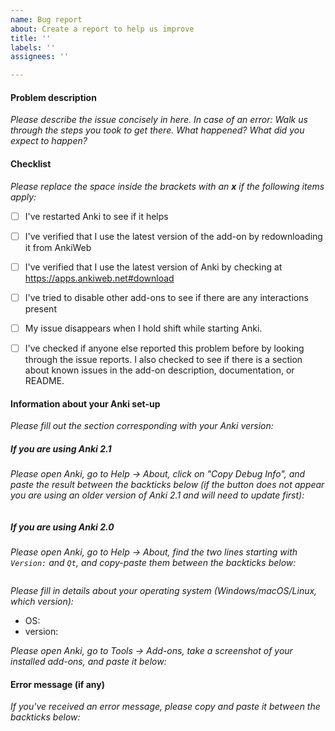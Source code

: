 ```yaml
---
name: Bug report
about: Create a report to help us improve
title: ''
labels: ''
assignees: ''

---
```


#### Problem description

*Please describe the issue concisely in here. In case of an error: Walk us through the steps you took to get there. What happened? What did you expect to happen?*


#### Checklist

*Please replace the space inside the brackets with an **x** if the following items apply:*

 - [ ] I've restarted Anki to see if it helps
 - [ ] I've verified that I use the latest version of the add-on by redownloading it from AnkiWeb
 - [ ] I've verified that I use the latest version of Anki by checking at https://apps.ankiweb.net#download
 - [ ] I've tried to disable other add-ons to see if there are any interactions present
 - [ ] My issue disappears when I hold shift while starting Anki.
 - [ ] I've checked if anyone else reported this problem before by looking through the issue reports. I also checked to see if there is a section about known issues in the add-on description, documentation, or README.
 

#### Information about your Anki set-up

*Please fill out the section corresponding with your Anki version:*


##### If you are using Anki 2.1

*Please open Anki, go to Help → About, click on "Copy Debug Info", and paste the result between the backticks below (if the button does not appear you are using an older version of Anki 2.1 and will need to update first):*

```

```


#####  If you are using Anki 2.0

*Please open Anki, go to Help → About, find the two lines starting with `Version:` and `Qt`, and copy-paste them between the backticks below:*

```

```

*Please fill in details about your operating system (Windows/macOS/Linux, which version):*

- OS:
- version:

*Please open Anki, go to Tools → Add-ons, take a screenshot of your installed add-ons, and paste it below:*



#### Error message (if any)

*If you've received an error message, please copy and paste it between the backticks below:*


```python

```
